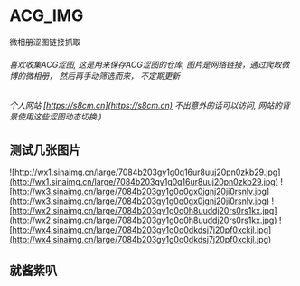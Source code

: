 # ACG_IMG
微相册涩图链接抓取

###### 喜欢收集ACG涩图, 这是用来保存ACG涩图的仓库, 图片是网络链接，通过爬取微博的微相册， 然后再手动筛选而来， 不定期更新
###### 个人网站 [https://s8cm.cn](https://s8cm.cn) 不出意外的话可以访问, 网站的背景使用这些涩图动态切换:)
## 测试几张图片

![http://wx1.sinaimg.cn/large/7084b203gy1g0q16ur8uuj20pn0zkb29.jpg](http://wx1.sinaimg.cn/large/7084b203gy1g0q16ur8uuj20pn0zkb29.jpg)
![http://wx3.sinaimg.cn/large/7084b203gy1g0q0gx0jgnj20ji0rsnlv.jpg](http://wx3.sinaimg.cn/large/7084b203gy1g0q0gx0jgnj20ji0rsnlv.jpg)
![http://wx2.sinaimg.cn/large/7084b203gy1g0q0h8uuddj20rs0rs1kx.jpg](http://wx2.sinaimg.cn/large/7084b203gy1g0q0h8uuddj20rs0rs1kx.jpg)
![http://wx4.sinaimg.cn/large/7084b203gy1g0q0dkdsj7j20pf0xckjl.jpg](http://wx4.sinaimg.cn/large/7084b203gy1g0q0dkdsj7j20pf0xckjl.jpg)

## 就酱紫叭

